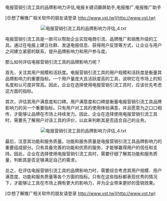 电报营销引流工具的品牌影响力评估,电报关键词霸屏助手,电报推广,电报推广助手

[😍想了解推广相关软件的朋友请登录 http://www.vst.tw](http://www.vst.tw)

 <center><img src="https://vst.tw/MP4/tuiguang/png/1.png" alt="电报营销引流工具的品牌影响力评估_4.txt"></center>

电报营销引流工具是一款可以帮助企业实现电商引流、品牌推广和销售升级的工具。通过在电报上建立社群、发送电报信息、获得用户反馈等方式，让企业与用户之间建立紧密的联系，提升品牌影响力和用户参与度。

那么如何评估电报营销引流工具的品牌影响力呢？

首先，关注其用户规模和活跃度。电报营销引流工具的用户规模和活跃度是衡量其品牌影响力的重要指标。一个用户量庞大且活跃度高的工具，说明它在市场上的知名度和认可度非常高。因此，企业在选择使用电报营销引流工具时，应该优先考虑这方面的指标。

其次，评估其用户满意度和口碑。用户满意度和口碑是衡量电报营销引流工具品牌影响力的另一个重要指标。只有用户对工具的使用体验满意，并且愿意为之口口相传，才能够让品牌在市场上持续发力。因此，企业在选择使用电报营销引流工具时，需要先了解用户对该工具的评价，以此来判断其是否适合自己的业务。

 <center><img src="https://vst.tw/MP4/tuiguang/png/0.png" alt="电报营销引流工具的品牌影响力评估_4.txt"></center>

最后，注意其功能和服务质量。功能和服务质量是电报营销引流工具品牌影响力的重要组成部分。只有具备完善的功能和优质的服务，才能够赢得用户的信任和支持。因此，企业在选择使用电报营销引流工具时，需要仔细了解其功能和服务质量，判断其是否足够满足自己的需求。

总之，在评估电报营销引流工具的品牌影响力时，需要综合考虑其用户规模、用户满意度、功能和服务质量等各个方面的指标。只有在这些指标都表现优秀的情况下，才能够让工具在市场上拥有更大的影响力，并为企业带来更好的营销效果。

[😍想了解推广相关软件的朋友请登录 http://www.vst.tw](http://www.vst.tw)



